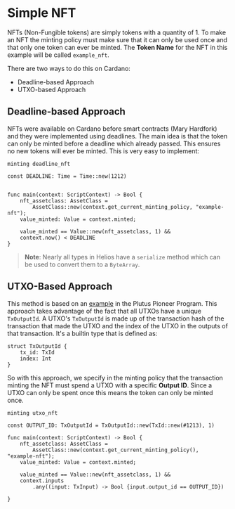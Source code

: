 # Simple NFT

NFTs (Non-Fungible tokens) are simply tokens with a quantity of 1.
To make an NFT the minting policy must make sure that it can only be used once and that only one token can ever be minted.
The **Token Name** for the NFT in this example will be called `example_nft`.

There are two ways to do this on Cardano:

- Deadline-based Approach
- UTXO-based Approach

## Deadline-based Approach

NFTs were available on Cardano before smart contracts (Mary Hardfork) and they were implemented using deadlines.
The main idea is that the token can only be minted before a deadline which already passed.
This ensures no new tokens will ever be minted.
This is very easy to implement:

```go, noplaypen
minting deadline_nft

const DEADLINE: Time = Time::new(1212)


func main(context: ScriptContext) -> Bool {
    nft_assetclass: AssetClass = 
        AssetClass::new(context.get_current_minting_policy, "example-nft");
    value_minted: Value = context.minted;

    value_minted == Value::new(nft_assetclass, 1) && 
    context.now() < DEADLINE
}
```

> **Note**: Nearly all types in Helios have a `serialize` method which can be used to convert them to a `ByteArray`.

## UTXO-Based Approach

This method is based on an [example](https://plutus-pioneer-program.readthedocs.io/en/latest/pioneer/week5.html) in the Plutus Pioneer Program.
This approach takes advantage of the fact that all UTXOs have a unique `TxOutputId`.
A UTXO's `TxOutputId` is made up of the transaction hash of the transaction that made the UTXO and the index of the UTXO in the outputs of that transaction.
It's a builtin type that is defined as:

```go, noplaypen
struct TxOutputId {
    tx_id: TxId
    index: Int
}
```

So with this approach, we specify in the minting policy that the transaction minting the NFT must spend a UTXO with a specific **Output ID**.
Since a UTXO can only be spent once this means the token can only be minted once.

```go, noplaypen
minting utxo_nft

const OUTPUT_ID: TxOutputId = TxOutputId::new(TxId::new(#1213), 1)

func main(context: ScriptContext) -> Bool {
    nft_assetclass: AssetClass = 
        AssetClass::new(context.get_current_minting_policy(), "example-nft");
    value_minted: Value = context.minted;

    value_minted == Value::new(nft_assetclass, 1) && 
    context.inputs
        .any((input: TxInput) -> Bool {input.output_id == OUTPUT_ID})

}
```
